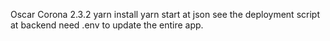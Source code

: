 Oscar Corona
2.3.2
yarn install
yarn start
at json see the deployment script
at backend need .env to update the entire app.
